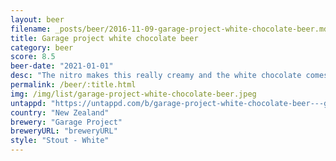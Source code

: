 ```yaml
---
layout: beer
filename: _posts/beer/2016-11-09-garage-project-white-chocolate-beer.md
title: Garage project white chocolate beer
category: beer
score: 8.5
beer-date: "2021-01-01"
desc: "The nitro makes this really creamy and the white chocolate comes through. After that the raspberry is there but still enough like a beer to keep me happy"
permalink: /beer/:title.html
img: /img/list/garage-project-white-chocolate-beer.jpeg
untappd: "https://untappd.com/b/garage-project-white-chocolate-beer---golden-raspberry-and-lemon/4038275"
country: "New Zealand"
brewery: "Garage Project"
breweryURL: "breweryURL"
style: "Stout - White"
---
```

